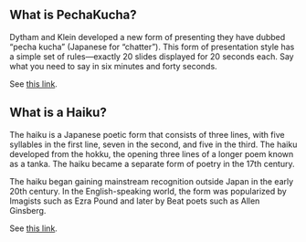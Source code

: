## What is PechaKucha?

Dytham and Klein developed a new form of presenting they have dubbed “pecha kucha” (Japanese for “chatter”). This form of presentation style has a simple set of rules—exactly 20 slides displayed for 20 seconds each. Say what you need to say in six minutes and forty seconds.

See [this link](https://en.wikipedia.org/wiki/PechaKucha).

## What is a Haiku?

The haiku is a Japanese poetic form that consists of three lines, with five syllables in the first line, seven in the second, and five in the third. The haiku developed from the hokku, the opening three lines of a longer poem known as a tanka. The haiku became a separate form of poetry in the 17th century.

The haiku began gaining mainstream recognition outside Japan in the early 20th century. In the English-speaking world, the form was popularized by Imagists such as Ezra Pound and later by Beat poets such as Allen Ginsberg.

See [this link](https://www.britannica.com/art/haiku).
